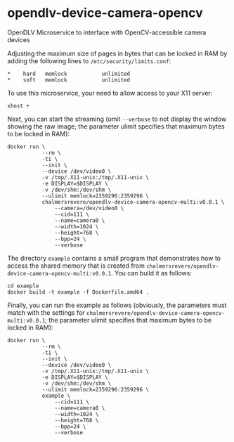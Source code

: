 # opendlv-device-camera-opencv
OpenDLV Microservice to interface with OpenCV-accessible camera devices

Adjusting the maximum size of pages in bytes that can be locked in RAM by adding the following lines to `/etc/security/limits.conf`:

```
*    hard   memlock           unlimited
*    soft   memlock           unlimited
```

To use this microservice, your need to allow access to your X11 server:
```
xhost +
```

Next, you can start the streaming (omit `--verbose` to not display the window showing the raw image; the parameter ulimit specifies that maximum bytes to be locked in RAM):
```
docker run \
           --rm \
           -ti \
           --init \
           --device /dev/video0 \
           -v /tmp/.X11-unix:/tmp/.X11-unix \
           -e DISPLAY=$DISPLAY \
           -v /dev/shm:/dev/shm \
           --ulimit memlock=2359296:2359296 \
           chalmersrevere/opendlv-device-camera-opencv-multi:v0.0.1 \
               --camera=/dev/video0 \
               --cid=111 \
               --name=camera0 \
               --width=1024 \
               --height=768 \
               --bpp=24 \
               --verbose
```

The directory `example` contains a small program that demonstrates how to access the shared memory that is created from `chalmersrevere/opendlv-device-camera-opencv-multi:v0.0.1`. You can build it as follows:

```
cd example
docker build -t example -f Dockerfile.amd64 .
```

Finally, you can run the example as follows (obviously, the parameters must match with the settings for `chalmersrevere/opendlv-device-camera-opencv-multi:v0.0.1`; the parameter ulimit specifies that maximum bytes to be locked in RAM):

```
docker run \
           --rm \
           -ti \
           --init \
           --device /dev/video0 \
           -v /tmp/.X11-unix:/tmp/.X11-unix \
           -e DISPLAY=$DISPLAY \
           -v /dev/shm:/dev/shm \
           --ulimit memlock=2359296:2359296 \
           example \
               --cid=111 \
               --name=camera0 \
               --width=1024 \
               --height=768 \
               --bpp=24 \
               --verbose
```
